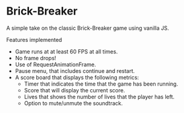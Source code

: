<h1>Brick-Breaker</h1>

A simple take on the classic Brick-Breaker game using vanilla JS. 

Features implemented
- Game runs at at least 60 FPS at all times.
- No frame drops!
- Use of RequestAnimationFrame.
- Pause menu, that includes continue and restart.
- A score board that displays the following metrics:
  - Timer that indicates the time that the game has been running.
  - Score that will display the current score.
  - Lives that shows the number of lives that the player has left.
  - Option to mute/unmute the soundtrack. 

